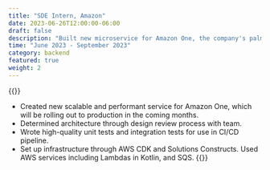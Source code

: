 ```yaml
---
title: "SDE Intern, Amazon"
date: 2023-06-26T12:00:00-06:00
draft: false
description: "Built new microservice for Amazon One, the company's palm identification service "
time: "June 2023 - September 2023"
category: backend
featured: true
weight: 2
---
```

{{<side-by-side imageRight="one.jpeg">}}
- Created new scalable and performant service for Amazon One, which will be rolling out to production in the coming months.
- Determined architecture through design review process with team.
- Wrote high-quality unit tests and integration tests for use in CI/CD pipeline.
- Set up infrastructure through AWS CDK and Solutions Constructs. Used AWS services including Lambdas in Kotlin, and SQS.
{{</side-by-side>}}